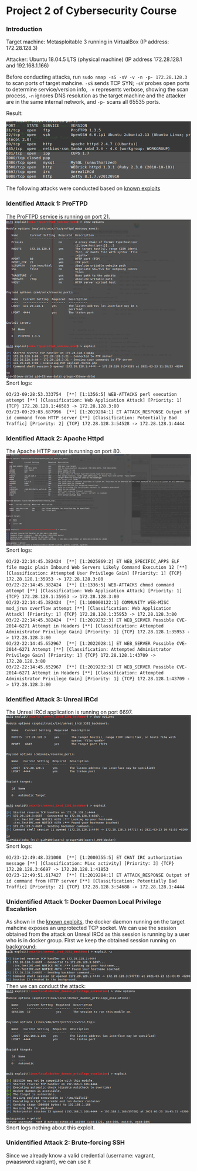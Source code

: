 # Project 2 of Cybersecurity Course

### Introduction
Target machine: Metasploitable 3 running in VirtualBox (IP address: 172.28.128.3)

Attacker: Ubuntu 18.04.5 LTS (physical machine) (IP address 172.28.128.1 and 192.168.1.166)

Before conducting attacks, run `sudo nmap -sS -sV -v -n -p- 172.28.128.3` to scan ports of target mahcine. `-sS` sends TCP SYN; `-sV` probes open ports to determine service/version info, `-v` represents verbose, showing the scan process, `-n` ignores DNS resolution as the target machine and the attacker are in the same internal network, and `-p-` scans all 65535 ports.

Result:

![](https://github.com/yumoL/cybersecurity-project2/blob/main/images/open_port.png)

The following attacks were conducted based on [known exploits](https://stuffwithaurum.com/2020/04/17/metasploitable-3-linux-an-exploitation-guide/)
### Identified Attack 1: ProFTPD
The ProFTPD service is running on port 21.
![](https://github.com/yumoL/cybersecurity-project2/blob/main/images/ftp-exploit.png)
Snort logs:
```
03/23-09:28:53.333754  [**] [1:1356:5] WEB-ATTACKS perl execution attempt [**] [Classification: Web Application Attack] [Priority: 1] {TCP} 172.28.128.1:46583 -> 172.28.128.3:80
03/23-09:29:03.687996  [**] [1:2019284:1] ET ATTACK_RESPONSE Output of id command from HTTP server [**] [Classification: Potentially Bad Traffic] [Priority: 2] {TCP} 172.28.128.3:54528 -> 172.28.128.1:4444
```

### Identified Attack 2: Apache Httpd
The Apache HTTP server is running on port 80.
![](https://github.com/yumoL/cybersecurity-project2/blob/main/images/apache-exploit.png)
Snort logs:
```
03/22-22:14:45.382424  [**] [1:2025869:2] ET WEB_SPECIFIC_APPS ELF file magic plain Inbound Web Servers Likely Command Execution 12 [**] [Classification: Attempted User Privilege Gain] [Priority: 1] {TCP} 172.28.128.1:35953 -> 172.28.128.3:80
03/22-22:14:45.382424  [**] [1:1336:5] WEB-ATTACKS chmod command attempt [**] [Classification: Web Application Attack] [Priority: 1] {TCP} 172.28.128.1:35953 -> 172.28.128.3:80
03/22-22:14:45.382424  [**] [1:100000122:1] COMMUNITY WEB-MISC mod_jrun overflow attempt [**] [Classification: Web Application Attack] [Priority: 1] {TCP} 172.28.128.1:35953 -> 172.28.128.3:80
03/22-22:14:45.382424  [**] [1:2019232:3] ET WEB_SERVER Possible CVE-2014-6271 Attempt in Headers [**] [Classification: Attempted Administrator Privilege Gain] [Priority: 1] {TCP} 172.28.128.1:35953 -> 172.28.128.3:80
03/22-22:14:45.652967  [**] [1:2022028:1] ET WEB_SERVER Possible CVE-2014-6271 Attempt [**] [Classification: Attempted Administrator Privilege Gain] [Priority: 1] {TCP} 172.28.128.1:43709 -> 172.28.128.3:80
03/22-22:14:45.652967  [**] [1:2019232:3] ET WEB_SERVER Possible CVE-2014-6271 Attempt in Headers [**] [Classification: Attempted Administrator Privilege Gain] [Priority: 1] {TCP} 172.28.128.1:43709 -> 172.28.128.3:80
```

### Identified Attack 3: Unreal IRCd
The Unreal IRCd application is running on port 6697.
![](https://github.com/yumoL/cybersecurity-project2/blob/main/images/ircd-exploit.png)
Snort logs:
```
03/23-12:49:48.321008  [**] [1:2000355:5] ET CHAT IRC authorization message [**] [Classification: Misc activity] [Priority: 3] {TCP} 172.28.128.3:6697 -> 172.28.128.1:41853
03/23-12:49:51.617427  [**] [1:2019284:1] ET ATTACK_RESPONSE Output of id command from HTTP server [**] [Classification: Potentially Bad Traffic] [Priority: 2] {TCP} 172.28.128.3:54688 -> 172.28.128.1:4444
```
### Unidentified Attack 1: Docker Daemon Local Privilege Escalation
As shown in the [known exploits](https://stuffwithaurum.com/2020/04/17/metasploitable-3-linux-an-exploitation-guide/), the docker daemon running on the target mahcine exposes an unprotected TCP socket. We can use the session obtained from the attack on Unreal IRCd as this session is running by a user who is in docker group. First we keep the obtained session running on background:
![](https://github.com/yumoL/cybersecurity-project2/blob/main/images/ircd-background.png)
Then we can conduct the attack:
![](https://github.com/yumoL/cybersecurity-project2/blob/main/images/docker-exploit.png)
Snort logs nothing about this exploit.

### Unidentified Attack 2: Brute-forcing SSH
Since we already know a valid credential (username: vagrant, pwaasword:vagrant), we can use it 

